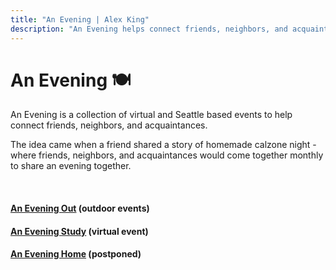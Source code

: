 ```yaml
---
title: "An Evening | Alex King"
description: "An Evening helps connect friends, neighbors, and acquaintances locally and virtually."
---
```


# An Evening 🍽

An Evening is a collection of virtual and Seattle based events to help connect friends, neighbors, and acquaintances.

The idea came when a friend shared a story of homemade calzone night - where friends, neighbors, and acquaintances would come together monthly to share an evening together.

<br/>

#### [An Evening Out](/evening/out) (outdoor events)

#### [An Evening Study](/evening/study) (virtual event)

#### [An Evening Home](/evening/home) (postponed)
